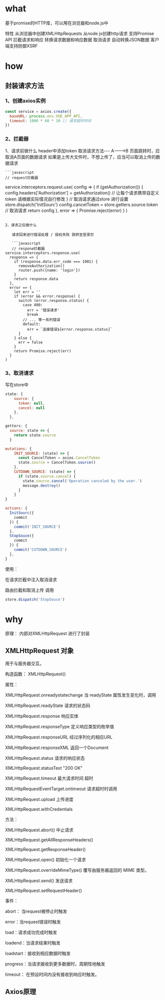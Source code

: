 # what

基于promise的HTTP库，可以用在浏览器和node.js中

特性
  从浏览器中创建XMLHttpRequests
  从node js创建http请求
  支持Promise API
  拦截请求和响应
  转换请求数据和响应数据
  取消请求
  自动转换JSON数据
  客户端支持防御XSRF
# how

## 封装请求方法

### 1、创建axios实例

```javascript
const service = axios.create({
  baseURL: process.env.VUE_APP_API,
  timeout: 1000 * 60 * 10 // 请求超时时间
})
```
### 2、拦截器
1、请求前做什么
    header中添加token
    取消请求方法--- 
      A--->B 页面跳转时，应取消A页面的数据请求
      如果是上传大文件时，不想上传了，应当可以取消上传的数据请求

    ```javascript
    // request拦截器
service.interceptors.request.use(
  config => {
    if (getAuthorization()) {
      config.headers['Authorization'] = getAuthorization() // 让每个请求携带自定义token 请根据实际情况自行修改
    }
    // 取消请求通过store 进行设置
    store.dispatch('InitSourc')
    config.cancelToken = store.getters.source.token  // 取消请求
    return config
  },
  error => {
    Promise.reject(error)
  }
)
```

2、请求之后做什么

   请求回来进行错误处理 / 授权失败 跳转至登录页 

   ```javascript
   // respone拦截器
service.interceptors.response.use(
  response => {
    if (response.data.err_code === 1001) {
      removeAuthorization()
      router.push({name: 'login'})
    }
    return response.data
  },
  error => {
    let err = ''
    if (error && error.response) {
      switch (error.response.status) {
        case 400:
          err = '错误请求'
          break
        // ... 等一系列错误
        default:
          err = `连接错误${error.response.status}`
      }
    } else {
      err = false
    }
    return Promise.reject(err)
  }
)
```
### 3、取消请求

写在store中

```javascript
state: {
    source: {
      token: null,
      cancel: null
    },
  },

getters: {
  source: state => {
    return state.source
  }

mutations: {
    INIT_SOURCE: (state) => {
      const CancelToken = axios.CancelToken
      state.source = CancelToken.source()
    },
    CUTDOWN_SOURCE: (state) => {
      if (state.source.cancel) {
        state.source.cancel('Operation canceled by the user.')
        message.destroy()
      }
    }
}

actions: {
  InitSourc({
    commit
  }) {
    commit('INIT_SOURCE')
  },
  StopSouce({
    commit
  }) {
    commit('CUTDOWN_SOURCE')
  },
}
```


使用：

在请求拦截中注入取消请求

路由拦截和取消上传 调用

```javascript
store.dispatch('StopSouce')
```
# why


原理： 内部对XMLHttpRequest 进行了封装

## XMLHttpRequest 对象

用于与服务器交互。

构造函数：
XMLHttpRequest()

属性：

XMLHttpRequest.onreadystatechange 当 readyState 属性发生变化时，调用

XMLHttpRequest.readyState 请求的状态码

XMLHttpRequest.response 响应实体

XMLHttpRequest.responseType  定义响应类型的枚举值 

XMLHttpRequest.responseURL  经过序列化的相应URL
 
XMLHttpRequest.responseXML  返回一个Document

XMLHttpRequest.status 请求的响应状态

XMLHttpRequest.statusText  "200 OK"

XMLHttpRequest.timeout  最大请求时间 超时

XMLHttpRequestEventTarget.ontimeout 请求超时时调用

XMLHttpRequest.upload 上传进度

XMLHttpRequest.withCredentials 


方法：

XMLHttpRequest.abort() 中止请求

XMLHttpRequest.getAllResponseHeaders() 

XMLHttpRequest.getResponseHeader()

XMLHttpRequest.open() 初始化一个请求

XMLHttpRequest.overrideMimeType() 覆写由服务器返回的 MIME 类型。
 
XMLHttpRequest.send()  发送请求

XMLHttpRequest.setRequestHeader()

事件：

abort： 当request被停止时触发

error：当request错误时触发

load：请求成功完成时触发

loadend：当请求结束时触发

loadstart：接收到相应数据时触发

progress：当请求接收到更多数据时，周期性地触发

timeout： 在预设时间内没有接收到响应时触发。

## Axios原理

###  